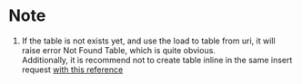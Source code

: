 # Note

1. If the table is not exists yet, and use the load to table from uri, it will raise error Not Found Table, which is quite obvious. \
Additionally, it is recommend not to create table inline in the same insert request [with this reference](https://stackoverflow.com/questions/30348384/not-found-table-for-new-bigquery-table)